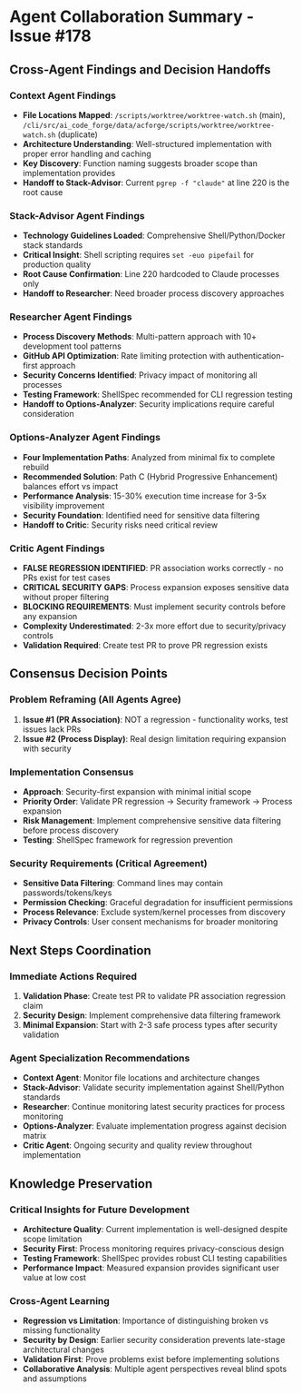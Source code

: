 # Agent Collaboration Summary - Issue #178

## Cross-Agent Findings and Decision Handoffs

### Context Agent Findings
- **File Locations Mapped**: `/scripts/worktree/worktree-watch.sh` (main), `/cli/src/ai_code_forge/data/acforge/scripts/worktree/worktree-watch.sh` (duplicate)
- **Architecture Understanding**: Well-structured implementation with proper error handling and caching
- **Key Discovery**: Function naming suggests broader scope than implementation provides
- **Handoff to Stack-Advisor**: Current `pgrep -f "claude"` at line 220 is the root cause

### Stack-Advisor Agent Findings  
- **Technology Guidelines Loaded**: Comprehensive Shell/Python/Docker stack standards
- **Critical Insight**: Shell scripting requires `set -euo pipefail` for production quality
- **Root Cause Confirmation**: Line 220 hardcoded to Claude processes only
- **Handoff to Researcher**: Need broader process discovery approaches

### Researcher Agent Findings
- **Process Discovery Methods**: Multi-pattern approach with 10+ development tool patterns
- **GitHub API Optimization**: Rate limiting protection with authentication-first approach
- **Security Concerns Identified**: Privacy impact of monitoring all processes
- **Testing Framework**: ShellSpec recommended for CLI regression testing
- **Handoff to Options-Analyzer**: Security implications require careful consideration

### Options-Analyzer Agent Findings
- **Four Implementation Paths**: Analyzed from minimal fix to complete rebuild
- **Recommended Solution**: Path C (Hybrid Progressive Enhancement) balances effort vs impact
- **Performance Analysis**: 15-30% execution time increase for 3-5x visibility improvement  
- **Security Foundation**: Identified need for sensitive data filtering
- **Handoff to Critic**: Security risks need critical review

### Critic Agent Findings
- **FALSE REGRESSION IDENTIFIED**: PR association works correctly - no PRs exist for test cases
- **CRITICAL SECURITY GAPS**: Process expansion exposes sensitive data without proper filtering
- **BLOCKING REQUIREMENTS**: Must implement security controls before any expansion
- **Complexity Underestimated**: 2-3x more effort due to security/privacy controls
- **Validation Required**: Create test PR to prove PR regression exists

## Consensus Decision Points

### Problem Reframing (All Agents Agree)
1. **Issue #1 (PR Association)**: NOT a regression - functionality works, test issues lack PRs
2. **Issue #2 (Process Display)**: Real design limitation requiring expansion with security

### Implementation Consensus
- **Approach**: Security-first expansion with minimal initial scope
- **Priority Order**: Validate PR regression → Security framework → Process expansion  
- **Risk Management**: Implement comprehensive sensitive data filtering before process discovery
- **Testing**: ShellSpec framework for regression prevention

### Security Requirements (Critical Agreement)
- **Sensitive Data Filtering**: Command lines may contain passwords/tokens/keys
- **Permission Checking**: Graceful degradation for insufficient permissions
- **Process Relevance**: Exclude system/kernel processes from discovery
- **Privacy Controls**: User consent mechanisms for broader monitoring

## Next Steps Coordination

### Immediate Actions Required
1. **Validation Phase**: Create test PR to validate PR association regression claim
2. **Security Design**: Implement comprehensive data filtering framework  
3. **Minimal Expansion**: Start with 2-3 safe process types after security validation

### Agent Specialization Recommendations
- **Context Agent**: Monitor file locations and architecture changes
- **Stack-Advisor**: Validate security implementation against Shell/Python standards
- **Researcher**: Continue monitoring latest security practices for process monitoring
- **Options-Analyzer**: Evaluate implementation progress against decision matrix
- **Critic Agent**: Ongoing security and quality review throughout implementation

## Knowledge Preservation

### Critical Insights for Future Development
- **Architecture Quality**: Current implementation is well-designed despite scope limitation
- **Security First**: Process monitoring requires privacy-conscious design
- **Testing Framework**: ShellSpec provides robust CLI testing capabilities
- **Performance Impact**: Measured expansion provides significant user value at low cost

### Cross-Agent Learning
- **Regression vs Limitation**: Importance of distinguishing broken vs missing functionality
- **Security by Design**: Earlier security consideration prevents late-stage architectural changes  
- **Validation First**: Prove problems exist before implementing solutions
- **Collaborative Analysis**: Multiple agent perspectives reveal blind spots and assumptions